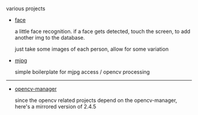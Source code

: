 various projects

 * [face](https://github.com/berak/android/raw/master/face/bin/face.apk)
 
   a little face recognition. if a face gets detected, touch the screen, to add another img to the database.
   
   just take some images of each person, allow for some variation
   
 * [mjpg](https://github.com/berak/android/raw/master/mjpg/bin/mjpg.apk)
 
   simple boilerplate for mjpg access / opencv processing

---

 * [opencv-manager](https://github.com/berak/android/raw/master/manager/OpenCV_2.4.5_Manager_2.7_armeabi.apk)
 
   since the opencv related projects depend on the opencv-manager, here's a mirrored version of 2.4.5

